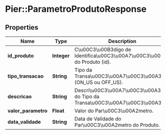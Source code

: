 # Pier::ParametroProdutoResponse

## Properties
Name | Type | Description | Notes
------------ | ------------- | ------------- | -------------
**id_produto** | **Integer** | C\u00C3\u00B3digo de Identifica\u00C3\u00A7\u00C3\u00A3o do Produto (id). | 
**tipo_transacao** | **String** | Tipo da Transa\u00C3\u00A7\u00C3\u00A3o (ON_US ou OFF_US). | 
**descricao** | **String** | Descri\u00C3\u00A7\u00C3\u00A3o do Tipo da Transa\u00C3\u00A7\u00C3\u00A3o. | 
**valor_parametro** | **Float** | Valor do Par\u00C3\u00A2metro. | 
**data_validade** | **String** | Data de Validade do Par\u00C3\u00A2metro do Produto. | 



